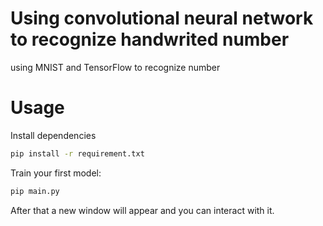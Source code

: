 # Using convolutional neural network to recognize handwrited number
using MNIST and TensorFlow to recognize number
# Usage
Install dependencies
```bash 
pip install -r requirement.txt
```

Train your first model:
```bash
pip main.py
```

After that a new window will appear and you can interact with it.
